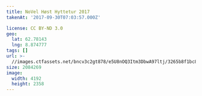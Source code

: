 ```yaml
---
title: NoVel Høst Hyttetur 2017
takenAt: '2017-09-30T07:03:57.000Z'

license: CC BY-ND 3.0
geo:
  lat: 62.78143
  lng: 8.874777
tags: []
url: >-
  //images.ctfassets.net/bncv3c2gt878/e5U8nOQ3Itm3DbwA97ltj/3265b8f1bc816eec41e227a73d81e697/novel-hst-hyttetur-2017_37179592270_o
size: 2084269
image:
  width: 4192
  height: 2358
---
```

